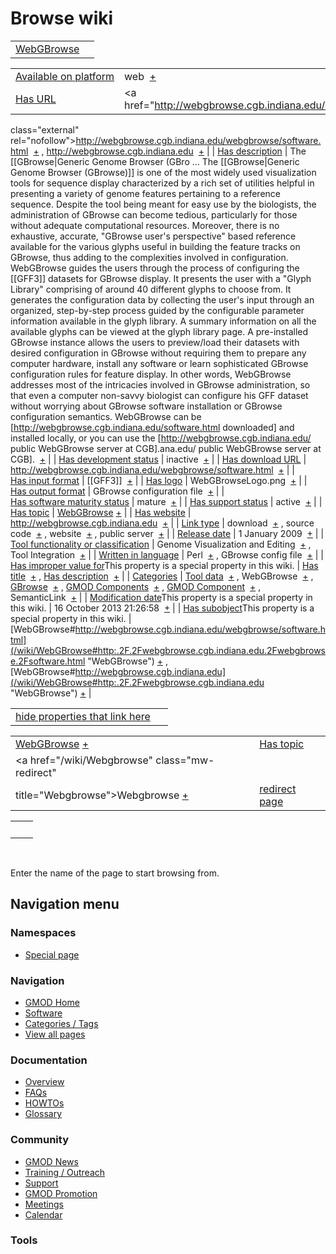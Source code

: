 



<span id="top"></span>




# <span dir="auto">Browse wiki</span>






|                                             |     |
|---------------------------------------------|-----|
| [WebGBrowse](/wiki/WebGBrowse "WebGBrowse") |     |

|  |  |
|----|----|
| [Available on platform](/wiki/Property%253AAvailable_on_platform "Property:Available on platform") | <span class="smwb-value">web  <span class="smwsearch">[+](/wiki/Special%253ASearchByProperty/Available-20on-20platform/web "Special%253ASearchByProperty/Available-20on-20platform/web")</span></span> |
| [Has URL](/wiki/Property%253AHas_URL "Property:Has URL") | <span class="smwb-value"><a href="http://webgbrowse.cgb.indiana.edu/webgbrowse/software.html"
class="external"
rel="nofollow">http://webgbrowse.cgb.indiana.edu/webgbrowse/software.html</a>  <span class="smwsearch">[+](/wiki/Special%253ASearchByProperty/Has-20URL/http%253A-2F-2Fwebgbrowse.cgb.indiana.edu-2Fwebgbrowse-2Fsoftware.html "Special%253ASearchByProperty/Has-20URL/http%253A-2F-2Fwebgbrowse.cgb.indiana.edu-2Fwebgbrowse-2Fsoftware.html")</span></span> , <span class="smwb-value"><a href="http://webgbrowse.cgb.indiana.edu" class="external"
rel="nofollow">http://webgbrowse.cgb.indiana.edu</a>  <span class="smwsearch">[+](/wiki/Special%253ASearchByProperty/Has-20URL/http%253A-2F-2Fwebgbrowse.cgb.indiana.edu "Special%253ASearchByProperty/Has-20URL/http%253A-2F-2Fwebgbrowse.cgb.indiana.edu")</span></span> |
| [Has description](/wiki/Property%253AHas_description "Property:Has description") | <span class="smwb-value">The \[\[GBrowse\|Generic Genome Browser (GBro<span class="smw-highlighter" data-type="2" state="persistent" data-title="Information"><span class="smwtext"> … </span><span class="smwttcontent">The \[\[GBrowse\|Generic Genome Browser (GBrowse)\]\] is one of the most widely used visualization tools for sequence display characterized by a rich set of utilities helpful in presenting a variety of genome features pertaining to a reference sequence. Despite the tool being meant for easy use by the biologists, the administration of GBrowse can become tedious, particularly for those without adequate computational resources. Moreover, there is no exhaustive, accurate, "GBrowse user's perspective" based reference available for the various glyphs useful in building the feature tracks on GBrowse, thus adding to the complexities involved in configuration. WebGBrowse guides the users through the process of configuring the \[\[GFF3\]\] datasets for GBrowse display. It presents the user with a "Glyph Library" comprising of around 40 different glyphs to choose from. It generates the configuration data by collecting the user's input through an organized, step-by-step process guided by the configurable parameter information available in the glyph library. A summary information on all the available glyphs can be viewed at the glyph library page. A pre-installed GBrowse instance allows the users to preview/load their datasets with desired configuration in GBrowse without requiring them to prepare any computer hardware, install any software or learn sophisticated GBrowse configuration rules for feature display. In other words, WebGBrowse addresses most of the intricacies involved in GBrowse administration, so that even a computer non-savvy biologist can configure his GFF dataset without worrying about GBrowse software installation or GBrowse configuration semantics. WebGBrowse can be \[http://webgbrowse.cgb.indiana.edu/software.html downloaded\] and installed locally, or you can use the \[http://webgbrowse.cgb.indiana.edu/ public WebGBrowse server at CGB\].</span></span>ana.edu/ public WebGBrowse server at CGB\].  <span class="smwsearch">[+](/mediawiki/index.php?title=Special%253ASearchByProperty&x=Has-20description%2FThe-20-5B-5BGBrowse-7CGeneric-20Genome-20Browser-20%28GBrowse%29-5D-5D-20is-20one-20of-20the-20most-20widely-20used-20visualization-20tools-20for-20sequence-20display-20characterized-20by-20a-20rich-20set-20of-20utilities-20helpful-20in-20presenting-20a-20variety-20of-20genome-20features-20pertaining-20to-20a-20reference-20sequence.-20Despite-20the-20tool-20being-20meant-20for-20easy-20use-20by-20the-20biologists%2C-20the-20administration-20of-20GBrowse-20can-20become-20tedious%2C-20particularly-20for-20those-20without-20adequate-20computational-20resources.-20Moreover%2C-20there-20is-20no-20exhaustive%2C-20accurate%2C-20%22GBrowse-20user%27s-20perspective%22-20based-20reference-20available-20for-20the-20various-20glyphs-20useful-20in-20building-20the-20feature-20tracks-20on-20GBrowse%2C-20thus-20adding-20to-20the-20complexities-20involved-20in-20configuration.-0A-0AWebGBrowse-20guides-20the-20users-20through-20the-20process-20of-20configuring-20the-20-5B-5BGFF3-5D-5D-20datasets-20for-20GBrowse-20display.-20It-20presents-20the-20user-20with-20a-20%22Glyph-20Library%22-20comprising-20of-20around-2040-20different-20glyphs-20to-20choose-20from.-20It-20generates-20the-20configuration-20data-20by-20collecting-20the-20user%27s-20input-20through-20an-20organized%2C-20step-2Dby-2Dstep-20process-20guided-20by-20the-20configurable-20parameter-20information-20available-20in-20the-20glyph-20library.-20A-20summary-20information-20on-20all-20the-20available-20glyphs-20can-20be-20viewed-20at-20the-20glyph-20library-20page.-20A-20pre-2Dinstalled-20GBrowse-20instance-20allows-20the-20users-20to-20preview-2Fload-20their-20datasets-20with-20desired-20configuration-20in-20GBrowse-20without-20requiring-20them-20to-20prepare-20any-20computer-20hardware%2C-20install-20any-20software-20or-20learn-20sophisticated-20GBrowse-20configuration-20rules-20for-20feature-20display.-0A-0AIn-20other-20words%2C-20WebGBrowse-20addresses-20most-20of-20the-20intricacies-20involved-20in-20GBrowse-20administration%2C-20so-20that-20even-20a-20computer-20non-2Dsavvy-20biologist-20can-20configure-20his-20GFF-20dataset-20without-20worrying-20about-20GBrowse-20software-20installation-20or-20GBrowse-20configuration-20semantics.-0A-0AWebGBrowse-20can-20be-20-5Bhttp%253A-2F-2Fwebgbrowse.cgb.indiana.edu-2Fsoftware.html-20downloaded-5D-20and-20installed-20locally%2C-20or-20you-20can-20use-20the-20-5Bhttp%253A-2F-2Fwebgbrowse.cgb.indiana.edu-2F-20public-20WebGBrowse-20server-20at-20CGB-5D. "Special%253ASearchByProperty")</span></span> |
| [Has development status](/wiki/Property%253AHas_development_status "Property:Has development status") | <span class="smwb-value">inactive  <span class="smwsearch">[+](/wiki/Special%253ASearchByProperty/Has-20development-20status/inactive "Special%253ASearchByProperty/Has-20development-20status/inactive")</span></span> |
| [Has download URL](/wiki/Property%253AHas_download_URL "Property:Has download URL") | <span class="smwb-value"><a href="http://webgbrowse.cgb.indiana.edu/webgbrowse/software.html"
class="external"
rel="nofollow">http://webgbrowse.cgb.indiana.edu/webgbrowse/software.html</a>  <span class="smwsearch">[+](/wiki/Special%253ASearchByProperty/Has-20download-20URL/http%253A-2F-2Fwebgbrowse.cgb.indiana.edu-2Fwebgbrowse-2Fsoftware.html "Special%253ASearchByProperty/Has-20download-20URL/http%253A-2F-2Fwebgbrowse.cgb.indiana.edu-2Fwebgbrowse-2Fsoftware.html")</span></span> |
| [Has input format](/wiki/Property%253AHas_input_format "Property:Has input format") | <span class="smwb-value">\[\[GFF3\]\]  <span class="smwsearch">[+](/wiki/Special%253ASearchByProperty/Has-20input-20format/-5B-5BGFF3-5D-5D "Special%253ASearchByProperty/Has-20input-20format/-5B-5BGFF3-5D-5D")</span></span> |
| [Has logo](/wiki/Property%253AHas_logo "Property:Has logo") | <span class="smwb-value">WebGBrowseLogo.png  <span class="smwsearch">[+](/wiki/Special%253ASearchByProperty/Has-20logo/WebGBrowseLogo.png "Special%253ASearchByProperty/Has-20logo/WebGBrowseLogo.png")</span></span> |
| [Has output format](/wiki/Property%253AHas_output_format "Property:Has output format") | <span class="smwb-value">GBrowse configuration file  <span class="smwsearch">[+](/wiki/Special%253ASearchByProperty/Has-20output-20format/GBrowse-20configuration-20file "Special%253ASearchByProperty/Has-20output-20format/GBrowse-20configuration-20file")</span></span> |
| [Has software maturity status](/wiki/Property%253AHas_software_maturity_status "Property:Has software maturity status") | <span class="smwb-value">mature  <span class="smwsearch">[+](/wiki/Special%253ASearchByProperty/Has-20software-20maturity-20status/mature "Special%253ASearchByProperty/Has-20software-20maturity-20status/mature")</span></span> |
| [Has support status](/wiki/Property%253AHas_support_status "Property:Has support status") | <span class="smwb-value">active  <span class="smwsearch">[+](/wiki/Special%253ASearchByProperty/Has-20support-20status/active "Special%253ASearchByProperty/Has-20support-20status/active")</span></span> |
| [Has topic](/wiki/Property%253AHas_topic "Property:Has topic") | <span class="smwb-value">[WebGBrowse](/wiki/WebGBrowse "WebGBrowse") <span class="smwbrowse">[+](/wiki/Special%253ABrowse/WebGBrowse "Special%253ABrowse/WebGBrowse")</span></span> |
| [Has website](/wiki/Property%253AHas_website "Property:Has website") | <span class="smwb-value"><a href="http://webgbrowse.cgb.indiana.edu" class="external"
rel="nofollow">http://webgbrowse.cgb.indiana.edu</a>  <span class="smwsearch">[+](/wiki/Special%253ASearchByProperty/Has-20website/http%253A-2F-2Fwebgbrowse.cgb.indiana.edu "Special%253ASearchByProperty/Has-20website/http%253A-2F-2Fwebgbrowse.cgb.indiana.edu")</span></span> |
| [Link type](/wiki/Property%253ALink_type "Property:Link type") | <span class="smwb-value">download  <span class="smwsearch">[+](/wiki/Special%253ASearchByProperty/Link-20type/download "Special%253ASearchByProperty/Link-20type/download")</span></span> , <span class="smwb-value">source code  <span class="smwsearch">[+](/wiki/Special%253ASearchByProperty/Link-20type/source-20code "Special%253ASearchByProperty/Link-20type/source-20code")</span></span> , <span class="smwb-value">website  <span class="smwsearch">[+](/wiki/Special%253ASearchByProperty/Link-20type/website "Special%253ASearchByProperty/Link-20type/website")</span></span> , <span class="smwb-value">public server  <span class="smwsearch">[+](/wiki/Special%253ASearchByProperty/Link-20type/public-20server "Special%253ASearchByProperty/Link-20type/public-20server")</span></span> |
| [Release date](/wiki/Property%253ARelease_date "Property:Release date") | <span class="smwb-value">1 January 2009  <span class="smwsearch">[+](/wiki/Special%253ASearchByProperty/Release-20date/1-20January-202009 "Special%253ASearchByProperty/Release-20date/1-20January-202009")</span></span> |
| [Tool functionality or classification](/wiki/Property%253ATool_functionality_or_classification "Property:Tool functionality or classification") | <span class="smwb-value">Genome Visualization and Editing  <span class="smwsearch">[+](/wiki/Special%253ASearchByProperty/Tool-20functionality-20or-20classification/Genome-20Visualization-20and-20Editing "Special%253ASearchByProperty/Tool-20functionality-20or-20classification/Genome-20Visualization-20and-20Editing")</span></span> , <span class="smwb-value">Tool Integration  <span class="smwsearch">[+](/wiki/Special%253ASearchByProperty/Tool-20functionality-20or-20classification/Tool-20Integration "Special%253ASearchByProperty/Tool-20functionality-20or-20classification/Tool-20Integration")</span></span> |
| [Written in language](/wiki/Property%253AWritten_in_language "Property:Written in language") | <span class="smwb-value">Perl  <span class="smwsearch">[+](/wiki/Special%253ASearchByProperty/Written-20in-20language/Perl "Special%253ASearchByProperty/Written-20in-20language/Perl")</span></span> , <span class="smwb-value">GBrowse config file  <span class="smwsearch">[+](/wiki/Special%253ASearchByProperty/Written-20in-20language/GBrowse-20config-20file "Special%253ASearchByProperty/Written-20in-20language/GBrowse-20config-20file")</span></span> |
| <span class="smw-highlighter" data-type="1" state="inline" data-title="Property"><span class="smwbuiltin">[Has improper value for](/wiki/Property:Has_improper_value_for "Property:Has improper value for")</span><span class="smwttcontent">This property is a special property in this wiki.</span></span> | <span class="smwb-value">[Has title](/wiki/Property%253AHas_title "Property:Has title")  <span class="smwsearch">[+](/wiki/Special%253ASearchByProperty/Has-20improper-20value-20for/Has-20title "Special%253ASearchByProperty/Has-20improper-20value-20for/Has-20title")</span></span> , <span class="smwb-value">[Has description](/wiki/Property%253AHas_description "Property:Has description")  <span class="smwsearch">[+](/wiki/Special%253ASearchByProperty/Has-20improper-20value-20for/Has-20description "Special%253ASearchByProperty/Has-20improper-20value-20for/Has-20description")</span></span> |
| [Categories](/wiki/Special%253ACategories "Special%253ACategories") | <span class="smwb-value">[Tool data](/wiki/Category%253ATool_data "Category%253ATool data")  <span class="smwsearch">[+](/wiki/Special%253ASearchByProperty/Tool-20data "Special%253ASearchByProperty/Tool-20data")</span></span> , <span class="smwb-value">WebGBrowse  <span class="smwsearch">[+](/wiki/Special%253ASearchByProperty/WebGBrowse "Special%253ASearchByProperty/WebGBrowse")</span></span> , <span class="smwb-value">[GBrowse](/wiki/Category%253AGBrowse "Category%253AGBrowse")  <span class="smwsearch">[+](/wiki/Special%253ASearchByProperty/GBrowse "Special%253ASearchByProperty/GBrowse")</span></span> , <span class="smwb-value">[GMOD Components](/wiki/Category%253AGMOD_Components "Category%253AGMOD Components")  <span class="smwsearch">[+](/wiki/Special%253ASearchByProperty/GMOD-20Components "Special%253ASearchByProperty/GMOD-20Components")</span></span> , <span class="smwb-value">[GMOD Component](/wiki/Category%253AGMOD_Component "Category%253AGMOD Component")  <span class="smwsearch">[+](/wiki/Special%253ASearchByProperty/GMOD-20Component "Special%253ASearchByProperty/GMOD-20Component")</span></span> , <span class="smwb-value">SemanticLink  <span class="smwsearch">[+](/wiki/Special%253ASearchByProperty/SemanticLink "Special%253ASearchByProperty/SemanticLink")</span></span> |
| <span class="smw-highlighter" data-type="1" state="inline" data-title="Property"><span class="smwbuiltin">[Modification date](/wiki/Property:Modification_date "Property:Modification date")</span><span class="smwttcontent">This property is a special property in this wiki.</span></span> | <span class="smwb-value">16 October 2013 21:26:58  <span class="smwsearch">[+](/wiki/Special%253ASearchByProperty/Modification-20date/16-20October-202013-2021:26:58 "Special%253ASearchByProperty/Modification-20date/16-20October-202013-2021:26:58")</span></span> |
| <span class="smw-highlighter" data-type="1" state="inline" data-title="Property"><span class="smwbuiltin">[Has subobject](/wiki/Property%253AHas_subobject "Property:Has subobject")</span><span class="smwttcontent">This property is a special property in this wiki.</span></span> | <span class="smwb-value">[WebGBrowse#http://webgbrowse.cgb.indiana.edu/webgbrowse/software.html](/wiki/WebGBrowse#http:.2F.2Fwebgbrowse.cgb.indiana.edu.2Fwebgbrowse.2Fsoftware.html "WebGBrowse") <span class="smwbrowse">[+](/wiki/Special%253ABrowse/WebGBrowse-23http%253A-2F-2Fwebgbrowse.cgb.indiana.edu-2Fwebgbrowse-2Fsoftware.html "Special%253ABrowse/WebGBrowse-23http%253A-2F-2Fwebgbrowse.cgb.indiana.edu-2Fwebgbrowse-2Fsoftware.html")</span></span> , <span class="smwb-value">[WebGBrowse#http://webgbrowse.cgb.indiana.edu](/wiki/WebGBrowse#http:.2F.2Fwebgbrowse.cgb.indiana.edu "WebGBrowse") <span class="smwbrowse">[+](/wiki/Special%253ABrowse/WebGBrowse-23http%253A-2F-2Fwebgbrowse.cgb.indiana.edu "Special%253ABrowse/WebGBrowse-23http%253A-2F-2Fwebgbrowse.cgb.indiana.edu")</span></span> |

<span id="smw_browse_incoming"></span>

|  |  |
|----|----|
| [hide properties that link here](/mediawiki/index.php?title=Special:Browse&offset=0&dir=out&article=WebGBrowse)  |  |

|  |  |
|----|----|
| <span class="smwb-ivalue">[WebGBrowse](/wiki/WebGBrowse "WebGBrowse") <span class="smwbrowse">[+](/wiki/Special%253ABrowse/WebGBrowse "Special%253ABrowse/WebGBrowse")</span></span> | [Has topic](/wiki/Property%253AHas_topic "Property:Has topic") |
| <span class="smwb-ivalue"><a href="/wiki/Webgbrowse" class="mw-redirect"
title="Webgbrowse">Webgbrowse</a> <span class="smwbrowse">[+](/wiki/Special%253ABrowse/Webgbrowse "Special%253ABrowse/Webgbrowse")</span></span> | [redirect page](/wiki/Special:ListRedirects "Special:ListRedirects") |

|     |     |
|-----|-----|
|     |     |

 

Enter the name of the page to start browsing from.  








## Navigation menu



### Namespaces

- <span id="ca-nstab-special">[Special
  page](/wiki/Special%253ABrowse/WebGBrowse "This is a special page, you cannot edit the page itself")</span>






### Navigation



- <span id="n-GMOD-Home">[GMOD Home](/wiki/Main_Page)</span>
- <span id="n-Software">[Software](/wiki/GMOD_Components)</span>
- <span id="n-Categories-.2F-Tags">[Categories /
  Tags](/wiki/Categories)</span>
- <span id="n-View-all-pages">[View all
  pages](/wiki/Special:AllPages)</span>




### Documentation



- <span id="n-Overview">[Overview](/wiki/Overview)</span>
- <span id="n-FAQs">[FAQs](/wiki/Category%253AFAQ)</span>
- <span id="n-HOWTOs">[HOWTOs](/wiki/Category%253AHOWTO)</span>
- <span id="n-Glossary">[Glossary](/wiki/Glossary)</span>




### Community



- <span id="n-GMOD-News">[GMOD News](/wiki/GMOD_News)</span>
- <span id="n-Training-.2F-Outreach">[Training /
  Outreach](/wiki/Training_and_Outreach)</span>
- <span id="n-Support">[Support](/wiki/Support)</span>
- <span id="n-GMOD-Promotion">[GMOD
  Promotion](/wiki/GMOD_Promotion)</span>
- <span id="n-Meetings">[Meetings](/wiki/Meetings)</span>
- <span id="n-Calendar">[Calendar](/wiki/Calendar)</span>




### Tools












<!-- -->





